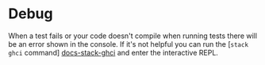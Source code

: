 # Debug

When a test fails or your code doesn't compile when running tests there will be an error shown in the console. If it's not helpful you can run the [`stack ghci` command] [docs-stack-ghci] and enter the interactive REPL.

[docs-stack-ghci]: todo
